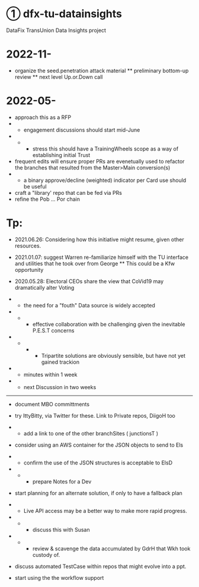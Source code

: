 # ① dfx-tu-datainsights
DataFix TransUnion Data Insights project

# 2022-11-
* organize the seed.penetration attack material
** preliminary bottom-up review
** next level Up.or.Down call

# 2022-05-
* approach this as a RFP 
* * engagement discussions should start mid-June
* * * stress this should have a TrainingWheels scope as a way of establishing initial Trust 
* frequent edits will ensure proper PRs are evenetually used to refactor the branches that resulted from the Master>Main conversion(s)
* * a binary approve/decline (weighted) indicator per Card use should be useful
* craft a "library' repo that can be fed via PRs
* refine the Pob ... Por chain

# Tp:
* 2021.06.26: Considering how this initiative might resume, given other resources.

* 2021.01.07: suggest Warren re-familiarize himself with the TU interface and utilities that he took over from George
** This could be a Kfw opportunity
* 2020.05.28: Electoral CEOs share the view that CoVid19 may dramatically alter Voting
* * the need for a "fouth" Data source is widely accepted
* * * effective collaboration with be challenging given the inevitable P.E.S.T concerns
* * * * Tripartite solutions are obviously sensible, but have not yet gained trackion
* * minutes within 1 week
* * next Discussion in two weeks

<hr>

* document MBO committments
* try IttyBitty, via Twitter for these.  Link to Private repos, DiigoH too
* * add a link to one of the other branchSites ( junctionsT )
* consider using an AWS container for the JSON objects to send to Els
* * confirm the use of the JSON structures is acceptable to ElsD
* * * prepare Notes for a Dev
* start planning for an alternate solution, if only to have a fallback plan
* * Live API access may be a better way to make more rapid progress.
* * * discuss this with Susan
* * * review & scavenge the data accumulated by GdrH that Wkh took custody of.
* discuss automated TestCase within repos that might evolve into a ppt.

* start using the the workflow support
